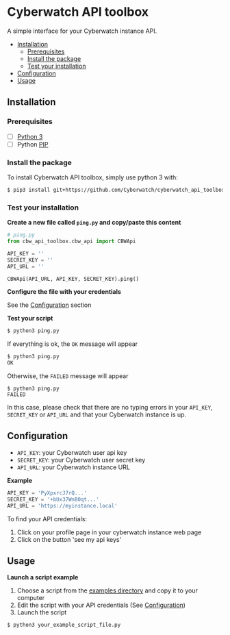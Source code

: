 # Cyberwatch API toolbox

A simple interface for your Cyberwatch instance API.

<!-- START doctoc generated TOC please keep comment here to allow auto update -->
<!-- DON'T EDIT THIS SECTION, INSTEAD RE-RUN doctoc TO UPDATE -->


- [Installation](#installation)
  - [Prerequisites](#prerequisites)
  - [Install the package](#install-the-package)
  - [Test your installation](#test-your-installation)
- [Configuration](#configuration)
- [Usage](#usage)

<!-- END doctoc generated TOC please keep comment here to allow auto update -->

## Installation

### Prerequisites
- [ ] [Python 3](https://www.python.org/)
- [ ] Python [PIP](https://pypi.org/project/pip/)

### Install the package

To install Cyberwatch API toolbox, simply use python 3 with:

```bash
$ pip3 install git+https://github.com/Cyberwatch/cyberwatch_api_toolbox
```

### Test your installation

**Create a new file called `ping.py` and copy/paste this content**

```python
# ping.py
from cbw_api_toolbox.cbw_api import CBWApi

API_KEY = ''
SECRET_KEY = ''
API_URL = ''

CBWApi(API_URL, API_KEY, SECRET_KEY).ping()
```

**Configure the file with your credentials**

See the [Configuration](#configuration) section

**Test your script**

```bash
$ python3 ping.py
```

If everything is ok, the `OK` message will appear

```bash
$ python3 ping.py
OK
```

Otherwise, the `FAILED` message will appear

```
$ python3 ping.py
FAILED
```

In this case, please check that there are no typing errors in your `API_KEY`, `SECRET_KEY` or `API_URL` and that your Cyberwatch instance is up.

## Configuration

- `API_KEY`: your Cyberwatch user api key
- `SECRET_KEY`: your Cyberwatch user secret key
- `API_URL`: your Cyberwatch instance URL

**Example**

```python
API_KEY = 'PyXpxrcJ7rQ...'
SECRET_KEY = '+bUx37WnB0qt...'
API_URL = 'https://myinstance.local'
```

To find your API credentials:
  1. Click on your profile page in your cyberwatch instance web page
  2. Click on the button 'see my api keys'

## Usage

**Launch a script example**

1. Choose a script from the [examples directory](examples) and copy it to your computer
2. Edit the script with your API credentials (See [Configuration](#configuration))
3. Launch the script

```bash
$ python3 your_example_script_file.py
```
